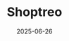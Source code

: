 ---  
layout: startup_page  
title: "Shoptreo"  
id: "shoptreo.com"  
permalink: "/shoptreoshoptreo.com06262025/"  
website: "https://shoptreo.com/"  
funding_round: "Seed"  
funding_amount: "US$50K"  
investors: "Rebel Seed Capital"  
about: "Shoptreo is an e-commerce startup focused on taking local artisan products global, specifically those from underserved production ecosystems. It provides artisans with digital storefronts, logistics, payments, and inventory tools while also offering strategic inventory financing to distributors and buyers."  
markets: "E-commerce, Internet, Marketplace"  
hq: "Aba, Abia, Nigeria"  
founded_year: "2021"  
linkedin: "https://www.linkedin.com/company/shoptreo-marketplace"  
twitter: ""  
instagram: ""  
facebook: ""  
crunchbase: "https://www.crunchbase.com/organization/shoptreo"  
pitchbook: ""  

date_display: "26-Jun-2025"  
date: "2025-06-26"

# SEO Optimization  
meta_title: "Shoptreo - Seed Funding (US$50K)"  
meta_description: "Shoptreo, Shoptreo is an e-commerce startup focused on taking local artisan products global, specifically those from underserved production ecosystems. It provi..."  
meta_keywords: "Shoptreo, E-commerce, Internet, Marketplace, Seed funding"  
canonical_url: "https://startup.projectstartups.com/shoptreoshoptreo.com06262025/"  
---